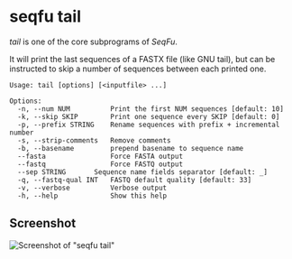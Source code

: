 
# seqfu tail

*tail*  is one of the core subprograms of *SeqFu*.

It will print the last sequences of a FASTX file (like GNU tail), but
can be instructed to skip a number of sequences between each printed one.

```text
Usage: tail [options] [<inputfile> ...]

Options:
  -n, --num NUM          Print the first NUM sequences [default: 10]
  -k, --skip SKIP        Print one sequence every SKIP [default: 0]
  -p, --prefix STRING    Rename sequences with prefix + incremental number
  -s, --strip-comments   Remove comments
  -b, --basename         prepend basename to sequence name
  --fasta                Force FASTA output
  --fastq                Force FASTQ output
  --sep STRING       Sequence name fields separator [default: _]
  -q, --fastq-qual INT   FASTQ default quality [default: 33]
  -v, --verbose          Verbose output
  -h, --help             Show this help
```


## Screenshot

![Screenshot of "seqfu tail"]({{site.baseurl}}/img/screenshot-tail.svg "SeqFu tail")